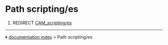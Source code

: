 # Path scripting/es
1.  REDIRECT [CAM_scripting/es](CAM_scripting/es.md)



---
⏵ [documentation index](../README.md) > Path scripting/es
